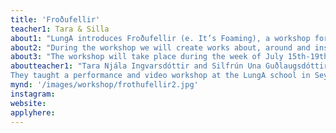 ```yaml
---
title: 'Froðufellir'
teacher1: Tara & Silla
about1: "LungA introduces Froðufellir (e. It’s Foaming), a workshop for children and teenagers of ages 10-14, hosted by the duo Tara & Silla. Rumor has it that a peculiar creature is on its way for a summer vacation in Seyðisfjörður. Who is this creature and where does it come from?"
about2: "During the workshop we will create works about, around and inside the foaming sculpture. Together we will work our way through a creative process, sketches, games and get to know various materials and methods of working. Emphasis will be placed on promoting personal expression and D.I.Y. (do it yourself) working methods. The workshop will close with an opening of an exhibition in LungA’s Family Zone on July 20th."
about3: "The workshop will take place during the week of July 15th-19th. Participants will meet for 15  hours in total, divided over the course of 5 days depending on assignments. A detailed program will be sent to participants closer to date. Participation fee is 25.000 ISK. Included in the fee is the workshop itself, a light snack and a ticket for the LungA Festival Concert."
aboutteacher1: "Tara Njála Ingvarsdóttir and Silfrún Una Guðlaugsdóttir have been working and polishing their boots together as the duo Tara & Silla since they first began collaborating in 2018 at the Iceland Academy of the Arts. The duo works mainly with performances, installations, video works and sculptures. The main themes in their pieces are celebration, communication, magic and friendship. The duo has participated in many group exhibitions, held two solo exhibitions since they graduated in 2020, most recently ‘’They removed a plank of wood from their pocket’’ in Kling & Bang.
They taught a performance and video workshop at the LungA school in Seyðisfjörður in 2023 and a performance workshop at the LungA art festival the same year. Tara has been teaching at the children's department of the Reykjavík School of Visual Arts since 2020 and together they have taught children's workshops at Hjallastefnun. Tara and Silla live and work in Reykjavík."
mynd: '/images/workshop/frothufellir2.jpg'
instagram:
website: 
applyhere: 
---
```

